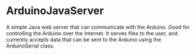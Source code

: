 ArduinoJavaServer
=================

A simple Java web server that can communicate with the Arduino. Good for controlling the Arduino over the Internet.
It serves files to the user, and currently accepts data that can be sent to the Arduino using the ArduinoSerial class.
